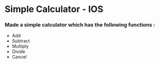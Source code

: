 # Simple Calculator - IOS

### Made a simple calculator which has the following  functions :
- Add
- Subtract
- Multiply
- Divide
- Cancel
